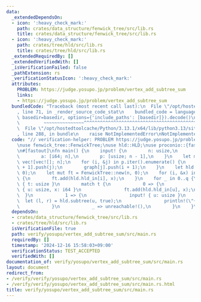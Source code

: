 ```yaml
---
data:
  _extendedDependsOn:
  - icon: ':heavy_check_mark:'
    path: crates/data_structure/fenwick_tree/src/lib.rs
    title: crates/data_structure/fenwick_tree/src/lib.rs
  - icon: ':heavy_check_mark:'
    path: crates/tree/hld/src/lib.rs
    title: crates/tree/hld/src/lib.rs
  _extendedRequiredBy: []
  _extendedVerifiedWith: []
  _isVerificationFailed: false
  _pathExtension: rs
  _verificationStatusIcon: ':heavy_check_mark:'
  attributes:
    PROBLEM: https://judge.yosupo.jp/problem/vertex_add_subtree_sum
    links:
    - https://judge.yosupo.jp/problem/vertex_add_subtree_sum
  bundledCode: "Traceback (most recent call last):\n  File \"/opt/hostedtoolcache/Python/3.13.1/x64/lib/python3.13/site-packages/onlinejudge_verify/documentation/build.py\"\
    , line 71, in _render_source_code_stat\n    bundled_code = language.bundle(stat.path,\
    \ basedir=basedir, options={'include_paths': [basedir]}).decode()\n          \
    \         ~~~~~~~~~~~~~~~^^^^^^^^^^^^^^^^^^^^^^^^^^^^^^^^^^^^^^^^^^^^^^^^^^^^^^^^^^^^^^^^^^\n\
    \  File \"/opt/hostedtoolcache/Python/3.13.1/x64/lib/python3.13/site-packages/onlinejudge_verify/languages/rust.py\"\
    , line 288, in bundle\n    raise NotImplementedError\nNotImplementedError\n"
  code: "// verification-helper: PROBLEM https://judge.yosupo.jp/problem/vertex_add_subtree_sum\n\
    \nuse fenwick_tree::FenwickTree;\nuse hld::HLD;\nuse proconio::{fastout, input};\n\
    \n#[fastout]\nfn main() {\n    input! {\n        n: usize,\n        q: usize,\n\
    \        a: [i64; n],\n        p: [usize; n - 1],\n    }\n    let mut graph =\
    \ vec![vec![]; n];\n    for (i, &j) in p.iter().enumerate() {\n        graph[i\
    \ + 1].push(j);\n        graph[j].push(i + 1);\n    }\n    let hld = HLD::new(graph,\
    \ 0);\n    let mut ft = FenwickTree::new(n, 0);\n    for (i, &x) in a.iter().enumerate()\
    \ {\n        ft.add(hld.hld_in[i], x);\n    }\n    for _ in 0..q {\n        input!\
    \ { t: usize }\n        match t {\n            0 => {\n                input!\
    \ { u: usize, x: i64 }\n                ft.add(hld.hld_in[u], x);\n          \
    \  }\n            1 => {\n                input! { u: usize }\n              \
    \  let (l, r) = hld.subtree(u, true);\n                println!(\"{}\", ft.sum(l..r));\n\
    \            }\n            _ => unreachable!(),\n        }\n    }\n}\n"
  dependsOn:
  - crates/data_structure/fenwick_tree/src/lib.rs
  - crates/tree/hld/src/lib.rs
  isVerificationFile: true
  path: verify/yosupo/vertex_add_subtree_sum/src/main.rs
  requiredBy: []
  timestamp: '2024-12-16 15:58:03+09:00'
  verificationStatus: TEST_ACCEPTED
  verifiedWith: []
documentation_of: verify/yosupo/vertex_add_subtree_sum/src/main.rs
layout: document
redirect_from:
- /verify/verify/yosupo/vertex_add_subtree_sum/src/main.rs
- /verify/verify/yosupo/vertex_add_subtree_sum/src/main.rs.html
title: verify/yosupo/vertex_add_subtree_sum/src/main.rs
---
```

